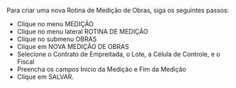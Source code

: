 Para criar uma nova Rotina de Medição de Obras, siga os seguintes passos:

* Clique no menu MEDIÇÃO
* Clique no menu lateral ROTINA DE MEDIÇÃO
* Clique no submenu OBRAS
* Clique em NOVA MEDIÇÃO DE OBRAS
* Selecione o Contrato de Empreitada, o Lote, a Célula de Controle, e o Fiscal
* Preencha os campos Inicio da Medição e Fim da Medição
* Clique em SALVAR.